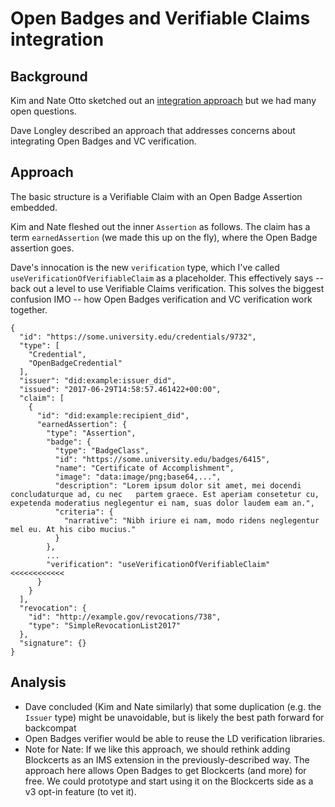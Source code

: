 # Open Badges and Verifiable Claims integration

## Background

Kim and Nate Otto sketched out an [integration approach](https://github.com/WebOfTrustInfo/rebooting-the-web-of-trust-fall2017/blob/master/topics-and-advance-readings/open-badges-as-verifiable-claims.md) but we had many open questions.

Dave Longley described an approach that addresses concerns about integrating Open Badges and VC verification. 

## Approach

The basic structure is a Verifiable Claim with an Open Badge Assertion embedded.

Kim and Nate fleshed out the inner `Assertion` as follows. The claim has a term `earnedAssertion` (we made this up on the fly), where the Open Badge assertion goes.

Dave's innocation is the new `verification` type, which I've called `useVerificationOfVerifiableClaim` as a placeholder. This effectively says -- back out a level to use Verifiable Claims verification. This solves the biggest confusion IMO -- how Open Badges verification and VC verification work together. 


```
{
  "id": "https://some.university.edu/credentials/9732",
  "type": [
    "Credential",
    "OpenBadgeCredential"
  ],
  "issuer": "did:example:issuer_did",
  "issued": "2017-06-29T14:58:57.461422+00:00",
  "claim": [
    {
      "id": "did:example:recipient_did",
      "earnedAssertion": {
        "type": "Assertion",
        "badge": {
          "type": "BadgeClass",
          "id": "https://some.university.edu/badges/6415",
          "name": "Certificate of Accomplishment",
          "image": "data:image/png;base64,...",
          "description": "Lorem ipsum dolor sit amet, mei docendi concludaturque ad, cu nec   partem graece. Est aperiam consetetur cu, expetenda moderatius neglegentur ei nam, suas dolor laudem eam an.",
          "criteria": {
            "narrative": "Nibh iriure ei nam, modo ridens neglegentur mel eu. At his cibo mucius."
          }
        },
        ...
        "verification": "useVerificationOfVerifiableClaim"           <<<<<<<<<<<<
      }
    }
  ],
  "revocation": {
    "id": "http://example.gov/revocations/738",
    "type": "SimpleRevocationList2017"
  },
  "signature": {}
}
```


## Analysis

- Dave concluded (Kim and Nate similarly) that some duplication (e.g. the `Issuer` type) might be unavoidable, but is likely the best path forward for backcompat
- Open Badges verifier would be able to reuse the LD verification libraries.
- Note for Nate: If we like this approach, we should rethink adding Blockcerts as an IMS extension in the previously-described way. The approach here allows Open Badges to get Blockcerts (and more) for free. We could prototype and start using it on the Blockcerts side as a v3 opt-in feature (to vet it).
